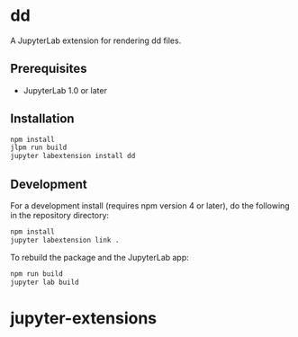 # dd

A JupyterLab extension for rendering dd files.

## Prerequisites

* JupyterLab 1.0 or later

## Installation

```bash
npm install
jlpm run build
jupyter labextension install dd
```

## Development

For a development install (requires npm version 4 or later), do the following in the repository directory:

```bash
npm install
jupyter labextension link .
```

To rebuild the package and the JupyterLab app:

```bash
npm run build
jupyter lab build
```

# jupyter-extensions

